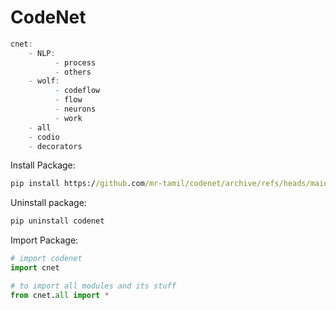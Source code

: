 # CodeNet
```r
cnet:
    - NLP:
          - process
          - others
    - wolf:
          - codeflow
          - flow
          - neurons
          - work
    - all
    - codio
    - decorators
```

Install Package:
```cmd
pip install https://github.com/mr-tamil/codenet/archive/refs/heads/main.zip
```

Uninstall package:
```cmd
pip uninstall codenet
```


Import Package:

```python
# import codenet
import cnet

# to import all modules and its stuff
from cnet.all import *
```
